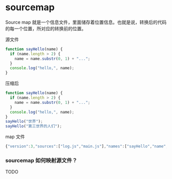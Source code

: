 # sourcemap

Source map 就是一个信息文件，里面储存着位置信息。也就是说，转换后的代码的每一个位置，所对应的转换前的位置。

源文件

```js
function sayHello(name) {
  if (name.length > 2) {
    name = name.substr(0, 1) + "...";
  }
  console.log("hello,", name);
}
```

压缩后

```js
function sayHello(name) {
  if (name.length > 2) {
    name = name.substr(0, 1) + "...";
  }
  console.log("hello,", name);
}
sayHello("世界");
sayHello("第三世界的人们");
```

map 文件

```js
{"version":3,"sources":["log.js","main.js"],"names":["sayHello","name","length","substr","console","log"],"mappings":"AAAA,SAASA,SAASC,MACd,GAAIA,KAAKC,OAAS,EAAG,CACjBD,KAAOA,KAAKE,OAAO,EAAG,GAAK,MAE/BC,QAAQC,IAAI,SAAUJ,MCJ1BD,SAAS,MACTA,SAAS"}
```

### sourcemap 如何映射源文件？

TODO
